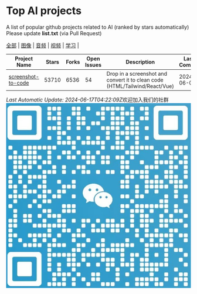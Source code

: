 # Top AI projects
A list of popular github projects related to AI (ranked by stars automatically)
Please update **list.txt** (via Pull Request)

<a href="./README.md">全部</a> |   <a href="./READMEpicture.md">图像</a> |   <a href="./READMEaudio.md">音频</a> | <a href="./READMEvideo.md">视频</a> | <a href="./READMElearn.md">学习</a> | 

| Project Name | Stars | Forks | Open Issues | Description | Last Commit |
| ------------ | ----- | ----- | ----------- | ----------- | ----------- |
| [screenshot-to-code](https://github.com/abi/screenshot-to-code) | 53710 | 6536 | 54 | Drop in a screenshot and convert it to clean code (HTML/Tailwind/React/Vue) | 2024-06-06 |

*Last Automatic Update: 2024-06-17T04:22:09Z*欢迎加入我们的社群 ![](https://raw.githubusercontent.com/mouuii/picture/master/weichat.jpg) 
